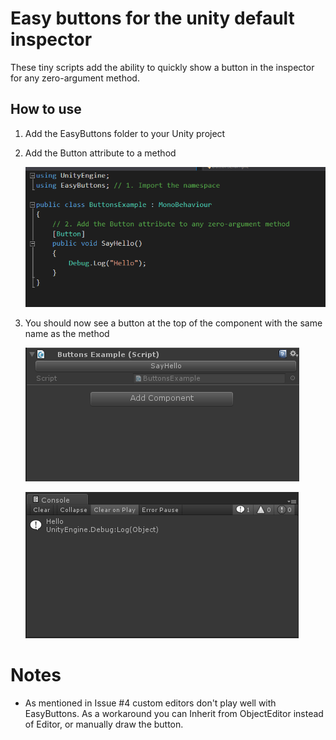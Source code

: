 # Easy buttons for the unity default inspector
These tiny scripts add the ability to quickly show a button in the inspector for any zero-argument method.

## How to use
1. Add the EasyButtons folder to your Unity project
2. Add the Button attribute to a method

   ![Code example](/Images/example.png)
3. You should now see a button at the top of the component with the same name as the method

   ![Button in the inspector](/Images/inspector.png)

   ![Result](/Images/console.png)

# Notes
- As mentioned in Issue #4 custom editors don't play well with EasyButtons. As a workaround you can Inherit from ObjectEditor instead of Editor, or manually draw the button.
